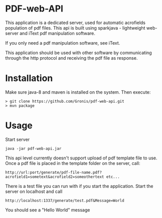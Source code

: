PDF-web-API
===========
This application is a dedicated server, used for automatic acrofields population of pdf files.
This api is built using sparkjava - lightweight web-server and iText pdf manipulation software.

If you only need a pdf manipulation software, see iText.

This application should be used with other software by communicating through the http protocol
and receiving the pdf file as response.

Installation
============
Make sure java-8 and maven is installed on the system. Then execute:
```
> git clone https://github.com/Gronis/pdf-web-api.git
> mvn package
```

Usage
=====

Start server
```
java -jar pdf-web-api.jar
```
This api level currently doesn't support upload of pdf template file to use. Once a pdf file is placed in the template folder on the server, call:

```
http://url:port/generate/pdf-file-name.pdf?acrofield1=sometext&acrofield2=someothertext etc...
```

There is a test file you can run with if you start the application. Start the server on localhost and call
```
http://localhost:1337/generate/test.pdf&Message=World
```
You should see a "Hello World" message

